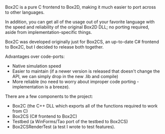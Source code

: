 Box2C is a pure C frontend to Box2D, making it much easier to port across to other languages.

In addition, you can get all of the usage out of your favorite language with the speed and reliability of the original Box2D DLL; no porting required, aside from implementation-specific things.

Box2C was developed originally just for Box2CS, an up-to-date C# frontend to Box2C, but I decided to release both together.

Advantages over code-ports:
  * Native simulation speed
  * Easier to maintain (if a newer version is released that doesn't change the API, we can simply drop in the new .lib and compile)
  * More reliable (no need to worry about improper code porting - implementation is a breeze).

There are a few components to the project:
  * Box2C (the C++ DLL which exports all of the functions required to work from C)
  * Box2CS (C# frontend to Box2C)
  * Testbed (a WinForms/Tao port of the testbed to Box2CS)
  * Box2CSRenderTest (a test I wrote to test features).